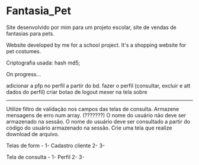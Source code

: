 # Fantasia_Pet
Site desenvolvido por mim para um projeto escolar, site de vendas de fantasias para pets.

Website developed by me for a school project. It's a shopping website for pet costumes.

Criptografia usada: hash md5;

On progress...

adicionar a pfp no perfil a partir do bd.
fazer o perfil (consultar, excluir e att dados do perfil)
criar botao de logout
mexer na tela sobre

-------------------
 Utilize filtro de validação nos campos das telas de consulta.
 Armazene mensagens de erro num array.
 (???????) O nome do usuário não deve ser armazenado na sessão. O nome do usuário deve ser consultado a partir do código do usuário armazenado na sessão.
 Crie uma tela que realize download de arquivo.

Telas de form - 
1- Cadastro cliente
2-
3-

Tela de consulta -
1- Perfil
2-
3-